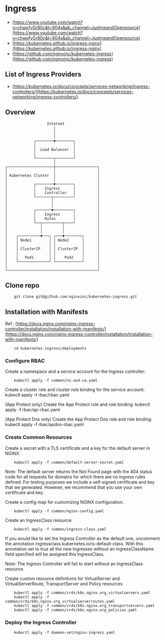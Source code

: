 # Ingress
* [https://www.youtube.com/watch?v=chwofyGr80c&t=904s&ab_channel=JustmeandOpensource](https://www.youtube.com/watch?v=chwofyGr80c&t=904s&ab_channel=JustmeandOpensource)
* [https://kubernetes.github.io/ingress-nginx](https://kubernetes.github.io/ingress-nginx)
* [https://github.com/nginxinc/kubernetes-ingress](https://github.com/nginxinc/kubernetes-ingress)

## List of Ingress Providers
* [https://kubernetes.io/docs/concepts/services-networking/ingress-controllers/](https://kubernetes.io/docs/concepts/services-networking/ingress-controllers/)

## Overview
```
                   Internet
                      │
                      │
                      │
             ┌────────▼────────┐
             │                 │
             │  Load Balancer  │
             │                 │
             └────────┬────────┘
                      │
┌─────────────────────┼───────────────────┐
│                     │                   │
│ Kubernetes Cluster  │                   │
│                     │                   │
│            ┌────────▼────────┐          │
│            │    Ingress      │          │
│            │    Controller   │          │
│            └───────┬─────────┘          │
│                    │                    │
│                    │                    │
│            ┌───────▼─────────┐          │
│            │    Ingress      │          │
│            │    Rules        │          │
│            └──┬─────────┬────┘          │
│               │         │               │
│               │         │               │
│    ┌──────────▼───┐ ┌───▼────────┐      │
│    │ Node1        │ │ Node2      │      │
│    │              │ │            │      │
│    │ ClusterIP    │ │ ClusterIP  │      │
│    │              │ │            │      │
│    │   Pod1       │ │    Pod2    │      │
│    └──────────────┘ └────────────┘      │
│                                         │
└─────────────────────────────────────────┘
```

## Clone repo

        git clone git@github.com:nginxinc/kubernetes-ingress.git

## Installation with Manifests
Ref.: [https://docs.nginx.com/nginx-ingress-controller/installation/installation-with-manifests/](https://docs.nginx.com/nginx-ingress-controller/installation/installation-with-manifests/)

        cd kubernetes-ingress/deployments

### Configure RBAC
Create a namespace and a service account for the Ingress controller:

        kubectl apply -f common/ns-and-sa.yaml

Create a cluster role and cluster role binding for the service account:
        kubectl apply -f rbac/rbac.yaml
    
(App Protect only) Create the App Protect role and role binding:
        kubectl apply -f rbac/ap-rbac.yaml
    
(App Protect Dos only) Create the App Protect Dos role and role binding:
        kubectl apply -f rbac/apdos-rbac.yaml

### Create Common Resources
Create a secret with a TLS certificate and a key for the default server in NGINX:

        kubectl apply -f common/default-server-secret.yaml

Note: The default server returns the Not Found page with the 404 status code for all requests for domains for which there are no Ingress rules defined. For testing purposes we include a self-signed certificate and key that we generated. However, we recommend that you use your own certificate and key.

Create a config map for customizing NGINX configuration:

        kubectl apply -f common/nginx-config.yaml

Create an IngressClass resource:

        kubectl apply -f common/ingress-class.yaml

If you would like to set the Ingress Controller as the default one, uncomment the annotation ingressclass.kubernetes.io/is-default-class. With this annotation set to true all the new Ingresses without an ingressClassName field specified will be assigned this IngressClass.

Note: The Ingress Controller will fail to start without an IngressClass resource.

Create custom resource definitions for VirtualServer and VirtualServerRoute, TransportServer and Policy resources

        kubectl apply -f common/crds/k8s.nginx.org_virtualservers.yaml
        kubectl apply -f common/crds/k8s.nginx.org_virtualserverroutes.yaml
        kubectl apply -f common/crds/k8s.nginx.org_transportservers.yaml
        kubectl apply -f common/crds/k8s.nginx.org_policies.yaml

### Deploy the Ingress Controller

        kubectl apply -f daemon-set/nginx-ingress.yaml
